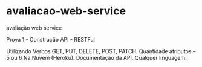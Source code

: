 # avaliacao-web-service
avaliação web service

Prova 1 - Construção API - RESTFul  

  Utilizando Verbos GET, PUT, DELETE, POST, PATCH.
  Quantidade atributos – 5 ou 6
  Na Nuvem (Heroku).
  Documentação da API.
  Qualquer linguagem.
